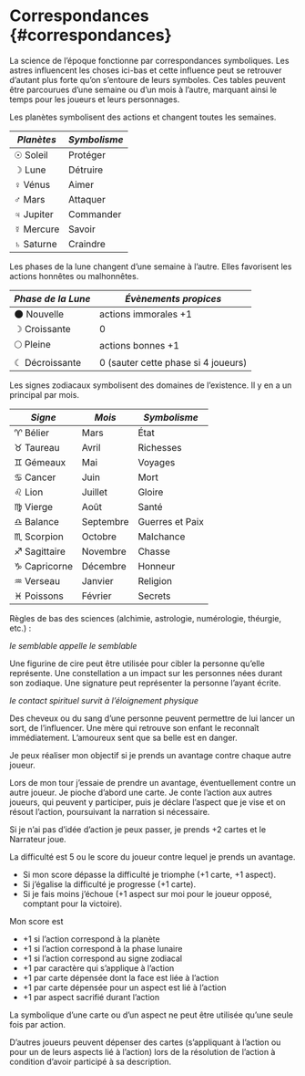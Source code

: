 # Correspondances {#correspondances}

La science de l’époque fonctionne par correspondances symboliques. Les astres influencent les choses ici-bas et cette influence peut se retrouver d’autant plus forte qu’on s’entoure de leurs symboles. Ces tables peuvent être parcourues d’une semaine ou d’un mois à l’autre, marquant ainsi le temps pour les joueurs et leurs personnages.

Les planètes symbolisent des actions et changent toutes les semaines.

| **_Planètes_** | **_Symbolisme_** |
| --- | --- |
| ☉ Soleil | Protéger |
| ☽ Lune | Détruire |
| ♀ Vénus | Aimer |
| ♂ Mars | Attaquer |
| ♃ Jupiter | Commander |
| ☿ Mercure | Savoir |
| ♄ Saturne | Craindre |

Les phases de la lune changent d’une semaine à l’autre. Elles favorisent les actions honnêtes ou malhonnêtes.

| **_Phase de la Lune_** | **_Évènements propices_** |
| --- | --- |
| 🌑 Nouvelle | actions immorales +1 |
| ☽ Croissante | 0 |
| 🌕 Pleine | actions bonnes +1 |
| ☾ Décroissante | 0 (sauter cette phase si 4 joueurs) |

Les signes zodiacaux symbolisent des domaines de l’existence. Il y en a un principal par mois.

| **_Signe_** | **_Mois_** | **_Symbolisme_** |
| --- | --- | --- |
| ♈ Bélier | Mars | État |
| ♉ Taureau | Avril | Richesses |
| ♊ Gémeaux | Mai | Voyages |
| ♋ Cancer | Juin | Mort |
| ♌ Lion | Juillet | Gloire |
| ♍ Vierge | Août | Santé |
| ♎ Balance | Septembre | Guerres et Paix |
| ♏ Scorpion | Octobre | Malchance |
| ♐ Sagittaire | Novembre | Chasse |
| ♑ Capricorne | Décembre | Honneur |
| ♒ Verseau | Janvier | Religion |
| ♓ Poissons | Février | Secrets |

Règles de bas des sciences (alchimie, astrologie, numérologie, théurgie, etc.) :

_le semblable appelle le semblable_

Une figurine de cire peut être utilisée pour cibler la personne qu’elle représente. Une constellation a un impact sur les personnes nées durant son zodiaque. Une signature peut représenter la personne l’ayant écrite.

_le contact spirituel survit à l’éloignement physique_

Des cheveux ou du sang d’une personne peuvent permettre de lui lancer un sort, de l’influencer. Une mère qui retrouve son enfant le reconnaît immédiatement. L’amoureux sent que sa belle est en danger.

Je peux réaliser mon objectif si je prends un avantage contre chaque autre joueur.

Lors de mon tour j’essaie de prendre un avantage, éventuellement contre un autre joueur. Je pioche d’abord une carte. Je conte l’action aux autres joueurs, qui peuvent y participer, puis je déclare l’aspect que je vise et on résout l’action, poursuivant la narration si nécessaire.

Si je n’ai pas d’idée d’action je peux passer, je prends +2 cartes et le Narrateur joue.

La difficulté est 5 ou le score du joueur contre lequel je prends un avantage.

*   Si mon score dépasse la difficulté je triomphe (+1 carte, +1 aspect).
*   Si j’égalise la difficulté je progresse (+1 carte).
*   Si je fais moins j’échoue (+1 aspect sur moi pour le joueur opposé, comptant pour la victoire).

Mon score est

*   +1 si l’action correspond à la planète
*   +1 si l’action correspond à la phase lunaire
*   +1 si l’action correspond au signe zodiacal
*   +1 par caractère qui s’applique à l’action
*   +1 par carte dépensée dont la face est liée à l’action
*   +1 par carte dépensée pour un aspect est lié à l’action
*   +1 par aspect sacrifié durant l’action

La symbolique d’une carte ou d’un aspect ne peut être utilisée qu’une seule fois par action.

D’autres joueurs peuvent dépenser des cartes (s’appliquant à l’action ou pour un de leurs aspects lié à l’action) lors de la résolution de l’action à condition d’avoir participé à sa description.